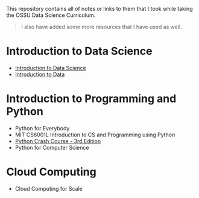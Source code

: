 This repository contains all of notes or links to them that I took while taking the OSSU Data Science Curriculum.

> I also have added some more resources that I have used as well.

# Introduction to Data Science

- [Introduction to Data Science](https://syedumaircodes.craft.me/2JODdhyoEd0jtL)
- [Introduction to Data](https://syedumaircodes.craft.me/0aG2Gn5eTXsPmX)

# Introduction to Programming and Python

- Python for Everybody
- MIT CS6001L Introduction to CS and Programming using Python
- [Python Crash Course - 3rd Edition](https://syedumaircodes.craft.me/0TmKEQW2HspeWp)
- Python for Computer Science

# Cloud Computing

- Cloud Computing for Scale

